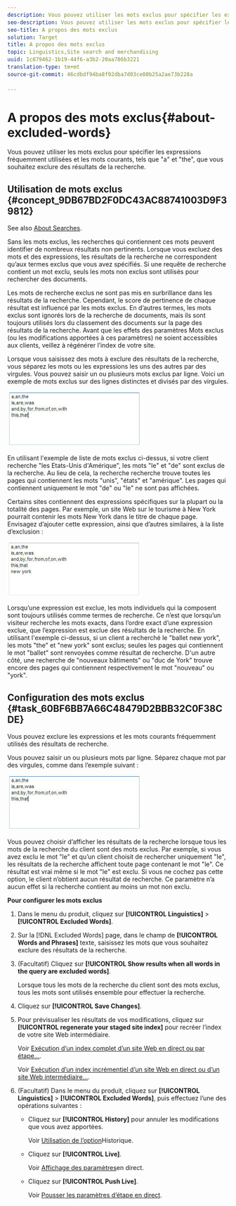 ```yaml
---
description: Vous pouvez utiliser les mots exclus pour spécifier les expressions fréquemment utilisées et les mots courants, tels que "a" et "the", que vous souhaitez exclure des résultats de la recherche.
seo-description: Vous pouvez utiliser les mots exclus pour spécifier les expressions fréquemment utilisées et les mots courants, tels que "a" et "the", que vous souhaitez exclure des résultats de la recherche.
seo-title: A propos des mots exclus
solution: Target
title: A propos des mots exclus
topic: Linguistics,Site search and merchandising
uuid: 1c879462-1b19-44f6-a3b2-20aa786b3221
translation-type: tm+mt
source-git-commit: 46cdbdf94ba8f92dba7d03ce80b25a2ae73b228a

---
```



# A propos des mots exclus{#about-excluded-words}

Vous pouvez utiliser les mots exclus pour spécifier les expressions fréquemment utilisées et les mots courants, tels que &quot;a&quot; et &quot;the&quot;, que vous souhaitez exclure des résultats de la recherche.

## Utilisation de mots exclus {#concept_9DB67BD2F0DC43AC88741003D9F39812}

See also [About Searches](../c-about-settings-menu/c-about-searching-menu.md#concept_207105CF26B1448F8A3D223787C56AB8).

Sans les mots exclus, les recherches qui contiennent ces mots peuvent identifier de nombreux résultats non pertinents. Lorsque vous excluez des mots et des expressions, les résultats de la recherche ne correspondent qu’aux termes exclus que vous avez spécifiés. Si une requête de recherche contient un mot exclu, seuls les mots non exclus sont utilisés pour rechercher des documents.

Les mots de recherche exclus ne sont pas mis en surbrillance dans les résultats de la recherche. Cependant, le score de pertinence de chaque résultat est influencé par les mots exclus. En d’autres termes, les mots exclus sont ignorés lors de la recherche de documents, mais ils sont toujours utilisés lors du classement des documents sur la page des résultats de la recherche. Avant que les effets des paramètres Mots exclus (ou les modifications apportées à ces paramètres) ne soient accessibles aux clients, veillez à régénérer l’index de votre site.

Lorsque vous saisissez des mots à exclure des résultats de la recherche, vous séparez les mots ou les expressions les uns des autres par des virgules. Vous pouvez saisir un ou plusieurs mots exclus par ligne. Voici un exemple de mots exclus sur des lignes distinctes et divisés par des virgules.

![](assets/excluded_words_1.jpg)

En utilisant l&#39;exemple de liste de mots exclus ci-dessus, si votre client recherche &quot;les Etats-Unis d&#39;Amérique&quot;, les mots &quot;le&quot; et &quot;de&quot; sont exclus de la recherche. Au lieu de cela, la recherche recherche trouve toutes les pages qui contiennent les mots &quot;unis&quot;, &quot;états&quot; et &quot;amérique&quot;. Les pages qui contiennent uniquement le mot &quot;de&quot; ou &quot;le&quot; ne sont pas affichées.

Certains sites contiennent des expressions spécifiques sur la plupart ou la totalité des pages. Par exemple, un site Web sur le tourisme à New York pourrait contenir les mots New York dans le titre de chaque page. Envisagez d’ajouter cette expression, ainsi que d’autres similaires, à la liste d’exclusion :

![](assets/excluded_words_2.jpg)

Lorsqu’une expression est exclue, les mots individuels qui la composent sont toujours utilisés comme termes de recherche. Ce n’est que lorsqu’un visiteur recherche les mots exacts, dans l’ordre exact d’une expression exclue, que l’expression est exclue des résultats de la recherche. En utilisant l&#39;exemple ci-dessus, si un client a recherché le &quot;ballet new york&quot;, les mots &quot;the&quot; et &quot;new york&quot; sont exclus; seules les pages qui contiennent le mot &quot;ballet&quot; sont renvoyées comme résultat de recherche. D&#39;un autre côté, une recherche de &quot;nouveaux bâtiments&quot; ou &quot;duc de York&quot; trouve encore des pages qui contiennent respectivement le mot &quot;nouveau&quot; ou &quot;york&quot;.

## Configuration des mots exclus {#task_60BF6BB7A66C48479D2BBB32C0F38CDE}

Vous pouvez exclure les expressions et les mots courants fréquemment utilisés des résultats de recherche.

Vous pouvez saisir un ou plusieurs mots par ligne. Séparez chaque mot par des virgules, comme dans l’exemple suivant :

![](assets/excluded_words_1.jpg)

Vous pouvez choisir d’afficher les résultats de la recherche lorsque tous les mots de la recherche du client sont des mots exclus. Par exemple, si vous avez exclu le mot &quot;le&quot; et qu’un client choisit de rechercher uniquement &quot;le&quot;, les résultats de la recherche affichent toute page contenant le mot &quot;le&quot;. Ce résultat est vrai même si le mot &quot;le&quot; est exclu. Si vous ne cochez pas cette option, le client n’obtient aucun résultat de recherche. Ce paramètre n’a aucun effet si la recherche contient au moins un mot non exclu.

**Pour configurer les mots exclus**

1. Dans le menu du produit, cliquez sur **[!UICONTROL Linguistics]** > **[!UICONTROL Excluded Words]**.
1. Sur la [!DNL Excluded Words] page, dans le champ de **[!UICONTROL Words and Phrases]** texte, saisissez les mots que vous souhaitez exclure des résultats de la recherche.
1. (Facultatif) Cliquez sur **[!UICONTROL Show results when all words in the query are excluded words]**.

   Lorsque tous les mots de la recherche du client sont des mots exclus, tous les mots sont utilisés ensemble pour effectuer la recherche.
1. Cliquez sur **[!UICONTROL Save Changes]**.
1. Pour prévisualiser les résultats de vos modifications, cliquez sur **[!UICONTROL regenerate your staged site index]** pour recréer l’index de votre site Web intermédiaire.

   Voir [Exécution d’un index complet d’un site Web en direct ou par étape...](../c-about-index-menu/c-about-full-index.md#task_F7FE04D8A1654A7787FCCA31B45EB42D).

   Voir [Exécution d’un index incrémentiel d’un site Web en direct ou d’un site Web intermédiaire...](../c-about-index-menu/c-about-incremental-index.md#task_9BFB6157F3884B2FAECB7E0E9CA318CB).
1. (Facultatif) Dans le menu du produit, cliquez sur **[!UICONTROL Linguistics]** > **[!UICONTROL Excluded Words]**, puis effectuez l’une des opérations suivantes :

   * Cliquez sur **[!UICONTROL History]** pour annuler les modifications que vous avez apportées.

      Voir [Utilisation de l’option](../t-using-the-history-option.md#task_70DD3F87A67242BBBD2CB27156F43002)Historique.

   * Cliquez sur **[!UICONTROL Live]**.

      Voir [Affichage des paramètres](../c-about-staging.md#task_401A0EBDB5DB4D4CA933CBA7BECDC10F)en direct.

   * Cliquez sur **[!UICONTROL Push Live]**.

      Voir [Pousser les paramètres d’étape en direct](../c-about-staging.md#task_44306783B4C0408AAA58B471DAF2D9A4).

